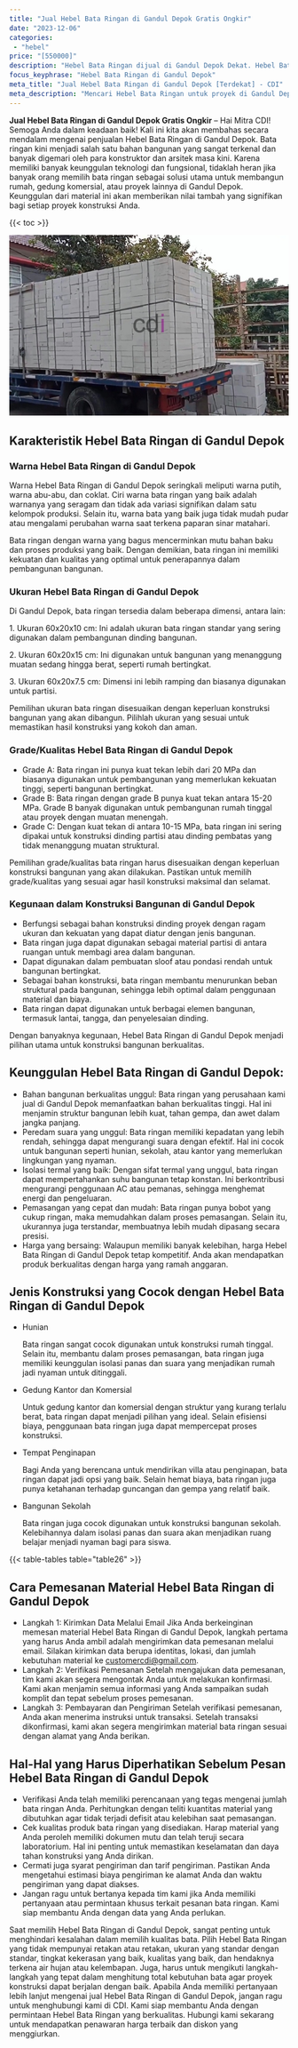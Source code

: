```yaml
---
title: "Jual Hebel Bata Ringan di Gandul Depok Gratis Ongkir"
date: "2023-12-06"
categories:
 - "hebel"
price: "[550000]"
description: "Hebel Bata Ringan dijual di Gandul Depok Dekat. Hebel Bata Ringan ini sering digunakan dalam proyek pembangunan sebagai bahan bangunan dinding yang kuat dan awet. Kontak kami untuk mendapatkan informasi lebih lanjut."
focus_keyphrase: "Hebel Bata Ringan di Gandul Depok"
meta_title: "Jual Hebel Bata Ringan di Gandul Depok [Terdekat] - CDI"
meta_description: "Mencari Hebel Bata Ringan untuk proyek di Gandul Depok? Kami menawarkan Hebel Bata Ringan berkualitas untuk material dinding. Raih penawaran terbaik sekarang."
---
```


**Jual Hebel Bata Ringan di Gandul Depok Gratis Ongkir** – Hai Mitra CDI! Semoga Anda dalam keadaan baik! Kali ini kita akan membahas secara mendalam mengenai penjualan Hebel Bata Ringan di Gandul Depok. Bata ringan kini menjadi salah satu bahan bangunan yang sangat terkenal dan banyak digemari oleh para konstruktor dan arsitek masa kini. Karena memiliki banyak keunggulan teknologi dan fungsional, tidaklah heran jika banyak orang memilih bata ringan sebagai solusi utama untuk membangun rumah, gedung komersial, atau proyek lainnya di Gandul Depok. Keunggulan dari material ini akan memberikan nilai tambah yang signifikan bagi setiap proyek konstruksi Anda.

{{< toc >}}

![Jual Hebel Bata Ringan di Gandul Depok Gratis Ongkir](/images/hebel/hebel-bataringan-25.jpg)

## Karakteristik Hebel Bata Ringan di Gandul Depok

### Warna Hebel Bata Ringan di Gandul Depok

Warna Hebel Bata Ringan di Gandul Depok seringkali meliputi warna putih, warna abu-abu, dan coklat. Ciri warna bata ringan yang baik adalah warnanya yang seragam dan tidak ada variasi signifikan dalam satu kelompok produksi. Selain itu, warna bata yang baik juga tidak mudah pudar atau mengalami perubahan warna saat terkena paparan sinar matahari.

Bata ringan dengan warna yang bagus mencerminkan mutu bahan baku dan proses produksi yang baik. Dengan demikian, bata ringan ini memiliki kekuatan dan kualitas yang optimal untuk penerapannya dalam pembangunan bangunan.

### Ukuran Hebel Bata Ringan di Gandul Depok

Di Gandul Depok, bata ringan tersedia dalam beberapa dimensi, antara lain:

1\. Ukuran 60x20x10 cm: Ini adalah ukuran bata ringan standar yang sering digunakan dalam pembangunan dinding bangunan.

2\. Ukuran 60x20x15 cm: Ini digunakan untuk bangunan yang menanggung muatan sedang hingga berat, seperti rumah bertingkat.

3\. Ukuran 60x20x7.5 cm: Dimensi ini lebih ramping dan biasanya digunakan untuk partisi.

Pemilihan ukuran bata ringan disesuaikan dengan keperluan konstruksi bangunan yang akan dibangun. Pilihlah ukuran yang sesuai untuk memastikan hasil konstruksi yang kokoh dan aman.

### Grade/Kualitas Hebel Bata Ringan di Gandul Depok

*   Grade A: Bata ringan ini punya kuat tekan lebih dari 20 MPa dan biasanya digunakan untuk pembangunan yang memerlukan kekuatan tinggi, seperti bangunan bertingkat.
*   Grade B: Bata ringan dengan grade B punya kuat tekan antara 15-20 MPa. Grade B banyak digunakan untuk pembangunan rumah tinggal atau proyek dengan muatan menengah.
*   Grade C: Dengan kuat tekan di antara 10-15 MPa, bata ringan ini sering dipakai untuk konstruksi dinding partisi atau dinding pembatas yang tidak menanggung muatan struktural.

Pemilihan grade/kualitas bata ringan harus disesuaikan dengan keperluan konstruksi bangunan yang akan dilakukan. Pastikan untuk memilih grade/kualitas yang sesuai agar hasil konstruksi maksimal dan selamat.

### Kegunaan dalam Konstruksi Bangunan di Gandul Depok

*   Berfungsi sebagai bahan konstruksi dinding proyek dengan ragam ukuran dan kekuatan yang dapat diatur dengan jenis bangunan.
*   Bata ringan juga dapat digunakan sebagai material partisi di antara ruangan untuk membagi area dalam bangunan.
*   Dapat digunakan dalam pembuatan sloof atau pondasi rendah untuk bangunan bertingkat.
*   Sebagai bahan konstruksi, bata ringan membantu menurunkan beban struktural pada bangunan, sehingga lebih optimal dalam penggunaan material dan biaya.
*   Bata ringan dapat digunakan untuk berbagai elemen bangunan, termasuk lantai, tangga, dan penyelesaian dinding.

Dengan banyaknya kegunaan, Hebel Bata Ringan di Gandul Depok menjadi pilihan utama untuk konstruksi bangunan berkualitas.

## Keunggulan Hebel Bata Ringan di Gandul Depok:

*   Bahan bangunan berkualitas unggul: Bata ringan yang perusahaan kami jual di Gandul Depok memanfaatkan bahan berkualitas tinggi. Hal ini menjamin struktur bangunan lebih kuat, tahan gempa, dan awet dalam jangka panjang.
*   Peredam suara yang unggul: Bata ringan memiliki kepadatan yang lebih rendah, sehingga dapat mengurangi suara dengan efektif. Hal ini cocok untuk bangunan seperti hunian, sekolah, atau kantor yang memerlukan lingkungan yang nyaman.
*   Isolasi termal yang baik: Dengan sifat termal yang unggul, bata ringan dapat mempertahankan suhu bangunan tetap konstan. Ini berkontribusi mengurangi penggunaan AC atau pemanas, sehingga menghemat energi dan pengeluaran.
*   Pemasangan yang cepat dan mudah: Bata ringan punya bobot yang cukup ringan, maka memudahkan dalam proses pemasangan. Selain itu, ukurannya juga terstandar, membuatnya lebih mudah dipasang secara presisi.
*   Harga yang bersaing: Walaupun memiliki banyak kelebihan, harga Hebel Bata Ringan di Gandul Depok tetap kompetitif. Anda akan mendapatkan produk berkualitas dengan harga yang ramah anggaran.

## Jenis Konstruksi yang Cocok dengan Hebel Bata Ringan di Gandul Depok

*   Hunian

    Bata ringan sangat cocok digunakan untuk konstruksi rumah tinggal. Selain itu, membantu dalam proses pemasangan, bata ringan juga memiliki keunggulan isolasi panas dan suara yang menjadikan rumah jadi nyaman untuk ditinggali.
*   Gedung Kantor dan Komersial

    Untuk gedung kantor dan komersial dengan struktur yang kurang terlalu berat, bata ringan dapat menjadi pilihan yang ideal. Selain efisiensi biaya, penggunaan bata ringan juga dapat mempercepat proses konstruksi.
*   Tempat Penginapan

    Bagi Anda yang berencana untuk mendirikan villa atau penginapan, bata ringan dapat jadi opsi yang baik. Selain hemat biaya, bata ringan juga punya ketahanan terhadap guncangan dan gempa yang relatif baik.
*   Bangunan Sekolah

    Bata ringan juga cocok digunakan untuk konstruksi bangunan sekolah. Kelebihannya dalam isolasi panas dan suara akan menjadikan ruang belajar menjadi nyaman bagi para siswa.

{{< table-tables table="table26" >}}

## Cara Pemesanan Material Hebel Bata Ringan di Gandul Depok

*   Langkah 1: Kirimkan Data Melalui Email
Jika Anda berkeinginan memesan material Hebel Bata Ringan di Gandul Depok, langkah pertama yang harus Anda ambil adalah mengirimkan data pemesanan melalui email. Silakan kirimkan data berupa identitas, lokasi, dan jumlah kebutuhan material ke customercdi@gmail.com.
*   Langkah 2: Verifikasi Pemesanan
Setelah mengajukan data pemesanan, tim kami akan segera mengontak Anda untuk melakukan konfirmasi. Kami akan menjamin semua informasi yang Anda sampaikan sudah komplit dan tepat sebelum proses pemesanan.
*   Langkah 3: Pembayaran dan Pengiriman
Setelah verifikasi pemesanan, Anda akan menerima instruksi untuk transaksi. Setelah transaksi dikonfirmasi, kami akan segera mengirimkan material bata ringan sesuai dengan alamat yang Anda berikan.

## Hal-Hal yang Harus Diperhatikan Sebelum Pesan Hebel Bata Ringan di Gandul Depok

*   Verifikasi Anda telah memiliki perencanaan yang tegas mengenai jumlah bata ringan Anda. Perhitungkan dengan teliti kuantitas material yang dibutuhkan agar tidak terjadi defisit atau kelebihan saat pemasangan.
*   Cek kualitas produk bata ringan yang disediakan. Harap material yang Anda peroleh memiliki dokumen mutu dan telah teruji secara laboratorium. Hal ini penting untuk memastikan keselamatan dan daya tahan konstruksi yang Anda dirikan.
*   Cermati juga syarat pengiriman dan tarif pengiriman. Pastikan Anda mengetahui estimasi biaya pengiriman ke alamat Anda dan waktu pengiriman yang dapat diakses.
*   Jangan ragu untuk bertanya kepada tim kami jika Anda memiliki pertanyaan atau permintaan khusus terkait pesanan bata ringan. Kami siap membantu Anda dengan data yang Anda perlukan.

Saat memilih Hebel Bata Ringan di Gandul Depok, sangat penting untuk menghindari kesalahan dalam memilih kualitas bata. Pilih Hebel Bata Ringan yang tidak mempunyai retakan atau retakan, ukuran yang standar dengan standar, tingkat kekerasan yang baik, kualitas yang baik, dan hendaknya terkena air hujan atau kelembapan. Juga, harus untuk mengikuti langkah-langkah yang tepat dalam menghitung total kebutuhan bata agar proyek konstruksi dapat berjalan dengan baik. Apabila Anda memiliki pertanyaan lebih lanjut mengenai jual Hebel Bata Ringan di Gandul Depok, jangan ragu untuk menghubungi kami di CDI. Kami siap membantu Anda dengan permintaan Hebel Bata Ringan yang berkualitas. Hubungi kami sekarang untuk mendapatkan penawaran harga terbaik dan diskon yang menggiurkan.